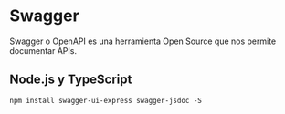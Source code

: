 # Swagger

Swagger o OpenAPI es una herramienta Open Source que nos permite documentar APIs.



## Node.js y TypeScript

```
npm install swagger-ui-express swagger-jsdoc -S
```

